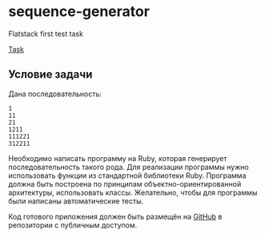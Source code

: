 # sequence-generator
Flatstack first test task

[Task](https://github.com/fs/test-tasks/tree/master/ruby)

## Условие задачи

Дана последовательность:

```
1
11
21
1211
111221
312211
```

Необходимо написать программу на Ruby, которая генерирует последовательность такого рода. Для реализации программы нужно использовать функции из стандартной библиотеки Ruby. Программа должна быть построена по принципам объектно-ориентированной архитектуры, использовать классы. Желательно, чтобы для программы были написаны автоматические тесты.

Код готового приложения должен быть размещён на [GitHub](http://github.com) в репозитории с публичным доступом.
